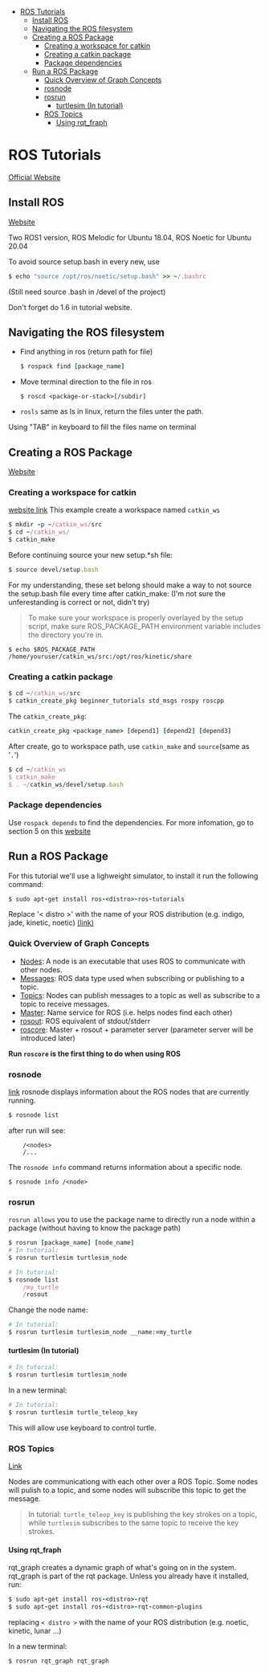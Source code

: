 - [ROS Tutorials](#ros-tutorials)
  - [Install ROS](#install-ros)
  - [Navigating the ROS filesystem](#navigating-the-ros-filesystem)
  - [Creating a ROS Package](#creating-a-ros-package)
    - [Creating a workspace for catkin](#creating-a-workspace-for-catkin)
    - [Creating a catkin package](#creating-a-catkin-package)
    - [Package dependencies](#package-dependencies)
  - [Run a ROS Package](#run-a-ros-package)
    - [Quick Overview of Graph Concepts](#quick-overview-of-graph-concepts)
    - [rosnode](#rosnode)
    - [rosrun](#rosrun)
      - [turtlesim (In tutorial)](#turtlesim-in-tutorial)
    - [ROS Topics](#ros-topics)
      - [Using rqt_fraph](#using-rqt_fraph)

# ROS Tutorials 
[Official Website](http://wiki.ros.org/ROS/Tutorials)

## Install ROS
[Website](http://wiki.ros.org/ROS/Installation)

Two ROS1 version, ROS Melodic for Ubuntu 18.04, ROS Noetic for Ubuntu 20.04

To avoid source setup.bash in every new, use 
```ruby
$ echo "source /opt/ros/noetic/setup.bash" >> ~/.bashrc
```
(Still need source .bash in /devel of the project)

Don't forget do 1.6 in tutorial website.

## Navigating the ROS filesystem
- Find anything in ros (return path for file)
    ```ruby
    $ rospack find [package_name]
    ```

- Move terminal direction to the file in ros
    ```
    $ roscd <package-or-stack>[/subdir]
    ```

- `rosls` same as ls in linux, return the files unter the path.

Using "TAB" in keyboard to fill the files name on terminal

## Creating a ROS Package
[Website](http://wiki.ros.org/ROS/Tutorials/CreatingPackage)

### Creating a workspace for catkin
[website link](http://wiki.ros.org/catkin/Tutorials/create_a_workspace)
This example create a workspace named `catkin_ws`

```ruby
$ mkdir -p ~/catkin_ws/src
$ cd ~/catkin_ws/
$ catkin_make
```
Before continuing source your new setup.*sh file:
```ruby
$ source devel/setup.bash
```

For my understanding, these set belong should make a way to not source the setup.bash file every time after catkin_make: (I'm not sure the unferestanding is correct or not, didn't try) 
>To make sure your workspace is properly overlayed by the setup script, make sure ROS_PACKAGE_PATH environment variable includes the directory you're in.
```
$ echo $ROS_PACKAGE_PATH
/home/youruser/catkin_ws/src:/opt/ros/kinetic/share
```

### Creating a catkin package
```ruby
$ cd ~/catkin_ws/src
$ catkin_create_pkg beginner_tutorials std_msgs rospy roscpp
```
The `catkin_create_pkg`:
```ruby
catkin_create_pkg <package_name> [depend1] [depend2] [depend3]
```
After create, go to workspace path, use `catkin_make` and `source`(same as '`.`')
```ruby
$ cd ~/catkin_ws
$ catkin_make
$ . ~/catkin_ws/devel/setup.bash
```

### Package dependencies
Use `rospack depends` to find the dependencies. For more infomation, go to section 5 on this [website](http://wiki.ros.org/ROS/Tutorials/CreatingPackage)

## Run a ROS Package

For this tutorial we'll use a lighweight simulator, to install it run the following command:
```ruby
$ sudo apt-get install ros-<distro>-ros-tutorials
```
Replace '< distro >' with the name of your ROS distribution (e.g. indigo, jade, kinetic, noetic) [(link)](http://wiki.ros.org/ROS/Tutorials/UnderstandingNodes)

### Quick Overview of Graph Concepts
- [Nodes](http://wiki.ros.org/Nodes): A node is an executable that uses ROS to communicate with other nodes.
- [Messages](http://wiki.ros.org/Messages): ROS data type used when subscribing or publishing to a topic.
- [Topics](http://wiki.ros.org/Topics): Nodes can publish messages to a topic as well as subscribe to a topic to receive messages.
- [Master](http://wiki.ros.org/Master): Name service for ROS (i.e. helps nodes find each other)
- [rosout](http://wiki.ros.org/rosout): ROS equivalent of stdout/stderr
- [roscore](http://wiki.ros.org/roscore): Master + rosout + parameter server (parameter server will be introduced later)

**Run `roscore` is the first thing to do when using ROS**

### rosnode
[link](http://wiki.ros.org/ROS/Tutorials/UnderstandingNodes)
rosnode displays information about the ROS nodes that are currently running.
```ruby
$ rosnode list
```
after run will see:
```
    /<nodes>
    /...
```

The `rosnode info` command returns information about a specific node.
```
$ rosnode info /<node>
```

### rosrun
`rosrun allows` you to use the package name to directly run a node within a package (without having to know the package path)
```ruby
$ rosrun [package_name] [node_name]
# In tutorial: 
$ rosrun turtlesim turtlesim_node
```

```ruby
# In tutorial:
$ rosnode list
    /my_turtle
    /rosout
```

Change the node name:
```ruby
# In tutorial:
$ rosrun turtlesim turtlesim_node __name:=my_turtle
```

#### turtlesim (In tutorial)
```ruby
# In tutorial:
$ rosrun turtlesim turtlesim_node
```
In a new terminal:
```ruby
# In tutorial:
$ rosrun turtlesim turtle_teleop_key
```
This will allow use keyboard to control turtle.

### ROS Topics
[Link](http://wiki.ros.org/ROS/Tutorials/UnderstandingTopics)

Nodes are communicationg with each other over a ROS Topic. Some nodes will pulish to a topic, and some nodes will subscribe this topic to get the message.

>In tutorial: `turtle_teleop_key` is publishing the key strokes on a topic, while `turtlesim` subscribes to the same topic to receive the key strokes.

#### Using rqt_fraph
rqt_graph creates a dynamic graph of what's going on in the system. rqt_graph is part of the rqt package. Unless you already have it installed, run:
```ruby
$ sudo apt-get install ros-<distro>-rqt
$ sudo apt-get install ros-<distro>-rqt-common-plugins
```
replacing `< distro >` with the name of your ROS distribution (e.g. noetic, kinetic, lunar ...)

In a new terminal:
```
$ rosrun rqt_graph rqt_graph
```
